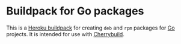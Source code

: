 # Buildpack for Go packages

This is a [Heroku buildpack][buildpack] for creating `deb` and `rpm`
packages for [Go][go] projects. It is intended for use with
[Cherrybuild][cherrybuild].

[buildpack]: http://devcenter.heroku.com/articles/buildpacks
[go]: http://golang.org/
[cherrybuild]: https://cherrybuild.com
